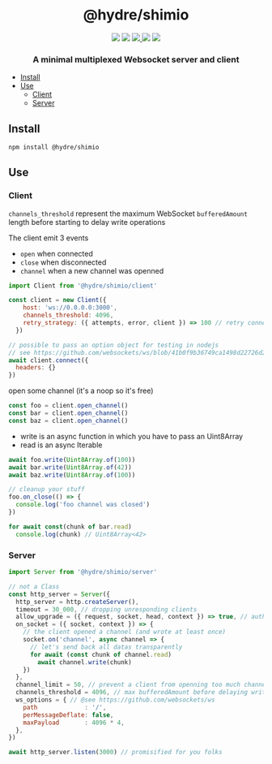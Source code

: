 <h1 align=center>@hydre/shimio</h1>
<p align=center>
  <img src="https://img.shields.io/github/license/hydreio/shimio.svg?style=for-the-badge" />
  <img src="https://img.shields.io/codecov/c/github/hydreio/shimio/edge?logo=codecov&style=for-the-badge"/>
  <a href="https://www.npmjs.com/package/@hydre/shimio">
    <img src="https://img.shields.io/npm/v/@hydre/shimio.svg?logo=npm&style=for-the-badge" />
  </a>
  <img src="https://img.shields.io/npm/dw/@hydre/shimio?logo=npm&style=for-the-badge" />
  <img src="https://img.shields.io/github/workflow/status/hydreio/shimio/CI?logo=Github&style=for-the-badge" />
</p>

<h3 align=center>A minimal multiplexed Websocket server and client</h3>

- [Install](#install)
- [Use](#use)
  - [Client](#client)
  - [Server](#server)

## Install

```sh
npm install @hydre/shimio
```

## Use

### Client

`channels_threshold` represent the maximum WebSocket `bufferedAmount` length
before starting to delay write operations

The client emit 3 events

- `open` when connected
- `close` when disconnected
- `channel` when a new channel was openned

```js
import Client from '@hydre/shimio/client'

const client = new Client({
    host: 'ws://0.0.0.0:3000',
    channels_threshold: 4096,
    retry_strategy: ({ attempts, error, client }) => 100 // retry connection every 100ms
  })

// possible to pass an option object for testing in nodejs
// see https://github.com/websockets/ws/blob/41b0f9b36749ca1498d22726d22f72233de1424a/lib/websocket.js#L445
await client.connect({
  headers: {}
})
```

open some channel (it's a noop so it's free)

```js
const foo = client.open_channel()
const bar = client.open_channel()
const baz = client.open_channel()
```

- write is an async function in which you have to pass an Uint8Array
- read is an async Iterable

```js
await foo.write(Uint8Array.of(100))
await bar.write(Uint8Array.of(42))
await baz.write(Uint8Array.of(100))

// cleanup your stuff
foo.on_close(() => {
  console.log('foo channel was closed')
})

for await const(chunk of bar.read)
  console.log(chunk) // Uint8Array<42>
```

### Server

```js
import Server from '@hydre/shimio/server'

// not a Class
const http_server = Server({
  http_server = http.createServer(),
  timeout = 30_000, // dropping unresponding clients
  allow_upgrade = ({ request, socket, head, context }) => true, // authentication
  on_socket = ({ socket, context }) => {
    // the client opened a channel (and wrote at least once)
    socket.on('channel', async channel => {
      // let's send back all datas transparently
      for await (const chunk of channel.read)
        await channel.write(chunk)
    })
  },
  channel_limit = 50, // prevent a client from openning too much channel (encoded on an Uint32 (4,294,967,295))
  channels_threshold = 4096, // max bufferedAmount before delaying writes
  ws_options = { // @see https://github.com/websockets/ws
    path             : '/',
    perMessageDeflate: false,
    maxPayload       : 4096 * 4,
  },
})

await http_server.listen(3000) // promisified for you folks
```
